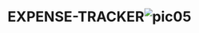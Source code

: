 # EXPENSE-TRACKER![pic05](https://github.com/Finestart1921410/EXPENSE-TRACKER/assets/136356100/c60fa4f7-b9c9-41cd-a4ad-ed5d1e6798ab)

